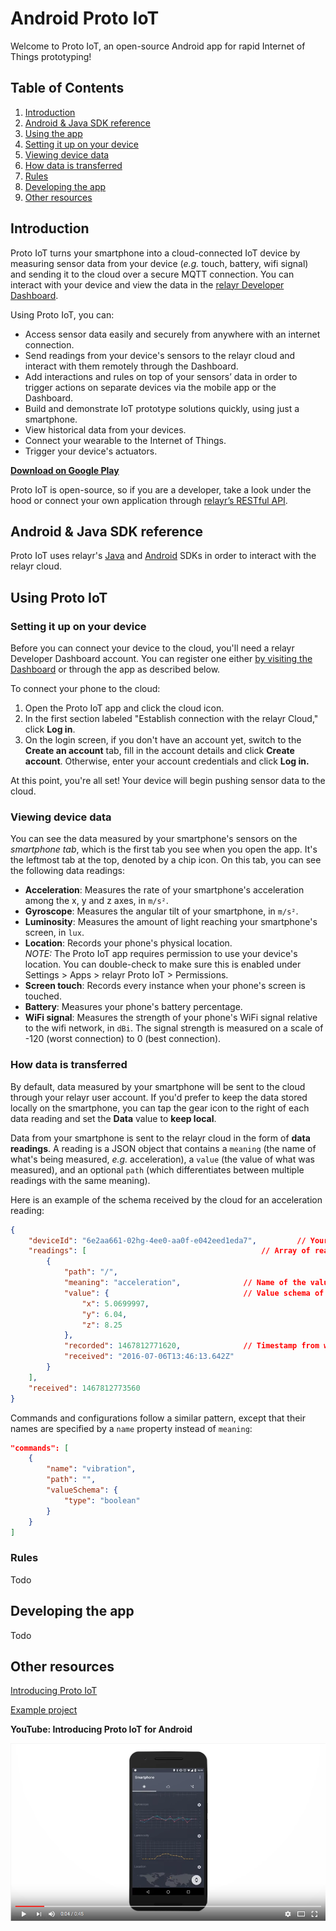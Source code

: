 # Android Proto IoT

Welcome to Proto IoT, an open-source Android app for rapid Internet of
Things prototyping!

## Table of Contents

1.  [Introduction](#introduction)
2.  [Android & Java SDK reference](#android--java-sdk-reference)
3.  [Using the app](#using-proto-iot)  
  1.  [Setting it up on your device](#setting-it-up-on-your-device)
  2.  [Viewing device data](#viewing-device-data)
  3.  [How data is transferred](#how-data-is-transferred)
  4.  [Rules](#rules)
4.  [Developing the app](#developing-the-app)
5.  [Other resources](#other-resources)

## Introduction

Proto IoT turns your smartphone into a cloud-connected IoT device by measuring
sensor data from your device (_e.g._ touch, battery, wifi signal) and sending
it to the cloud over a secure MQTT connection. You can interact with your
device and view the data in the [relayr Developer
Dashboard](http://developer.relayr.io).

Using Proto IoT, you can:

-  Access sensor data easily and securely from anywhere with an internet connection.
-  Send readings from your device's sensors to the relayr cloud and interact with them remotely through the Dashboard.
-  Add interactions and rules on top of your sensors’ data in order to trigger actions on separate devices via the mobile app or the Dashboard.
-  Build and demonstrate IoT prototype solutions quickly, using just a smartphone.
-  View historical data from your devices.
-  Connect your wearable to the Internet of Things.
-  Trigger your device's actuators.

[**Download on Google Play**](https://play.google.com/store/apps/details?id=io.relayr.iotsmartphone&hl=en)

Proto IoT is open-source, so if you are a developer, take a look under the
hood or connect your own application through [relayr’s RESTful API](http://docs.relayr.io/api).

## Android & Java SDK reference

Proto IoT uses relayr's [Java](https://relayr.github.io/java-sdk/) and
[Android](https://github.com/relayr/android-sdk) SDKs in order to interact
with the relayr cloud.

## Using Proto IoT

### Setting it up on your device

Before you can connect your device to the cloud, you'll need a relayr
Developer Dashboard account. You can register one either [by visiting the
Dashboard](http://developer.relayr.io) or through the app as described below.

To connect your phone to the cloud:

1.  Open the Proto IoT app and click the cloud icon.
2.  In the first section labeled "Establish connection with the relayr Cloud," click **Log in**.
3.  On the login screen, if you don't have an account yet, switch to the **Create an account** tab, fill in the account details and click **Create account**. Otherwise, enter your account credentials and click **Log in.**

At this point, you're all set! Your device will begin pushing sensor data to the cloud.

### Viewing device data

You can see the data measured by your smartphone's sensors on the _smartphone
tab_, which is the first tab you see when you open the app. It's the leftmost
tab at the top, denoted by a chip icon. On this tab, you can see the following
data readings:

-  **Acceleration**: Measures the rate of your smartphone's acceleration among the x, y and z axes, in `m/s²`.
-  **Gyroscope**: Measures the angular tilt of your smartphone, in `m/s²`.
-  **Luminosity**: Measures the amount of light reaching your smartphone's screen, in `lux`.
-  **Location**: Records your phone's physical location.  
  _NOTE:_ The Proto IoT app requires permission to use your device's location. You can double-check to make sure this is enabled under Settings > Apps > relayr Proto IoT > Permissions.
-  **Screen touch**: Records every instance when your phone's screen is touched.
-  **Battery**: Measures your phone's battery percentage.
-  **WiFi signal**: Measures the strength of your phone's WiFi signal relative to the wifi network, in `dBi`. The signal strength is measured on a scale of -120 (worst connection) to 0 (best connection).

### How data is transferred

By default, data measured by your smartphone will be sent to the cloud through
your relayr user account. If you'd prefer to keep the data stored locally on
the smartphone, you can tap the gear icon to the right of each data reading
and set the **Data** value to **keep local**.

Data from your smartphone is sent to the relayr cloud in the form of **data
readings**. A reading is a JSON object that contains a `meaning` (the name of
what's being measured, _e.g._ acceleration), a `value` (the value of what was
measured), and an optional `path` (which differentiates between multiple
readings with the same meaning).

Here is an example of the schema received by the cloud for an acceleration
reading:

```json
{
    "deviceId": "6e2aa661-02hg-4ee0-aa0f-e042eed1eda7",			// Your device's relayr cloud UUID.
    "readings": [										// Array of readings.
        {
            "path": "/",
            "meaning": "acceleration",				// Name of the value that's being measured.
            "value": {								// Value schema of the acceleration reading.
                "x": 5.0699997,
                "y": 6.04,
                "z": 8.25
            },
            "recorded": 1467812771620,				// Timestamp from when your device recorded the reading.
            "received": "2016-07-06T13:46:13.642Z"
        }
    ],
    "received": 1467812773560
}
```

Commands and configurations follow a similar pattern, except that their names
are specified by a `name` property instead of `meaning`:

```json
"commands": [
    {
        "name": "vibration",
        "path": "",
        "valueSchema": {
            "type": "boolean"
        }
    }
]
```

### Rules

Todo

## Developing the app

Todo

## Other resources

[Introducing Proto IoT](http://blog.relayr.io/engineering/introducing-proto-iot-for-android)

[Example project](https://github.com/bernardpletikosa/droidcon-workshop-2016)

**YouTube: Introducing Proto IoT for Android**

[![Introducing Proto IoT for Android](video_tmb.png)](https://www.youtube.com/watch?v=s55vkryfQSY "Introducing Proto IoT for Android | relayr")
